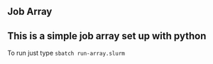 ## Job Array 
## This is a simple job array set up with python

To run just type `sbatch run-array.slurm`
